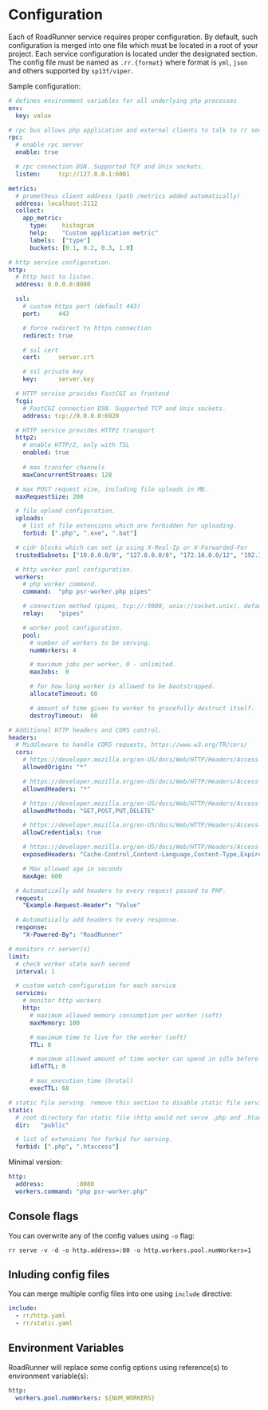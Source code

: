 # Configuration
Each of RoadRunner service requires proper configuration. By default, such configuration is merged into one file which must be located in a root of your project. Each service configuration is located under the designated section. The config file must be named as `.rr.{format}` where format is `yml`, `json` and others supported by `sp13f/viper`.

Sample configuration:

```yaml
# defines environment variables for all underlying php processes
env:
  key: value

# rpc bus allows php application and external clients to talk to rr services.
rpc:
  # enable rpc server
  enable: true

  # rpc connection DSN. Supported TCP and Unix sockets.
  listen:     tcp://127.0.0.1:6001

metrics:
  # prometheus client address (path /metrics added automatically)
  address: localhost:2112
  collect:
    app_metric:
      type:    histogram
      help:    "Custom application metric"
      labels:  ["type"]
      buckets: [0.1, 0.2, 0.3, 1.0]

# http service configuration.
http:
  # http host to listen.
  address: 0.0.0.0:8080

  ssl:
    # custom https port (default 443)
    port:     443

    # force redirect to https connection
    redirect: true

    # ssl cert
    cert:     server.crt

    # ssl private key
    key:      server.key

  # HTTP service provides FastCGI as frontend
  fcgi:
    # FastCGI connection DSN. Supported TCP and Unix sockets.
    address: tcp://0.0.0.0:6920

  # HTTP service provides HTTP2 transport
  http2:
    # enable HTTP/2, only with TSL
    enabled: true
    
    # max transfer channels
    maxConcurrentStreams: 128

  # max POST request size, including file uploads in MB.
  maxRequestSize: 200

  # file upload configuration.
  uploads:
    # list of file extensions which are forbidden for uploading.
    forbid: [".php", ".exe", ".bat"]

  # cidr blocks which can set ip using X-Real-Ip or X-Forwarded-For
  trustedSubnets: ["10.0.0.0/8", "127.0.0.0/8", "172.16.0.0/12", "192.168.0.0/16", "::1/128", "fc00::/7", "fe80::/10"]

  # http worker pool configuration.
  workers:
    # php worker command.
    command:  "php psr-worker.php pipes"

    # connection method (pipes, tcp://:9000, unix://socket.unix). default "pipes"
    relay:    "pipes"

    # worker pool configuration.
    pool:
      # number of workers to be serving.
      numWorkers: 4

      # maximum jobs per worker, 0 - unlimited.
      maxJobs:  0

      # for how long worker is allowed to be bootstrapped.
      allocateTimeout: 60

      # amount of time given to worker to gracefully destruct itself.
      destroyTimeout:  60

# Additional HTTP headers and CORS control.
headers:
  # Middleware to handle CORS requests, https://www.w3.org/TR/cors/
  cors:
    # https://developer.mozilla.org/en-US/docs/Web/HTTP/Headers/Access-Control-Allow-Origin
    allowedOrigin: "*"

    # https://developer.mozilla.org/en-US/docs/Web/HTTP/Headers/Access-Control-Allow-Headers
    allowedHeaders: "*"

    # https://developer.mozilla.org/en-US/docs/Web/HTTP/Headers/Access-Control-Allow-Methods
    allowedMethods: "GET,POST,PUT,DELETE"

    # https://developer.mozilla.org/en-US/docs/Web/HTTP/Headers/Access-Control-Allow-Credentials
    allowCredentials: true

    # https://developer.mozilla.org/en-US/docs/Web/HTTP/Headers/Access-Control-Expose-Headers
    exposedHeaders: "Cache-Control,Content-Language,Content-Type,Expires,Last-Modified,Pragma"

    # Max allowed age in seconds
    maxAge: 600

  # Automatically add headers to every request passed to PHP.
  request:
    "Example-Request-Header": "Value"

  # Automatically add headers to every response.
  response:
    "X-Powered-By": "RoadRunner"

# monitors rr server(s)
limit:
  # check worker state each second
  interval: 1

  # custom watch configuration for each service
  services:
    # monitor http workers
    http:
      # maximum allowed memory consumption per worker (soft)
      maxMemory: 100

      # maximum time to live for the worker (soft)
      TTL: 0

      # maximum allowed amount of time worker can spend in idle before being removed (for weak db connections, soft)
      idleTTL: 0

      # max_execution_time (brutal)
      execTTL: 60

# static file serving. remove this section to disable static file serving.
static:
  # root directory for static file (http would not serve .php and .htaccess files).
  dir:   "public"

  # list of extensions for forbid for serving.
  forbid: [".php", ".htaccess"]
```

Minimal version:

```yaml
http:
  address:         :8080
  workers.command: "php psr-worker.php"
```

## Console flags
You can overwrite any of the config values using `-o` flag:

```
rr serve -v -d -o http.address=:80 -o http.workers.pool.numWorkers=1
```

## Inluding config files
You can merge multiple config files into one using `include` directive:

```yaml
include:
  - rr/http.yaml
  - rr/static.yaml
```

## Environment Variables
RoadRunner will replace some config options using reference(s) to environment variable(s):

```yaml
http:
  workers.pool.numWorkers: ${NUM_WORKERS}
```
